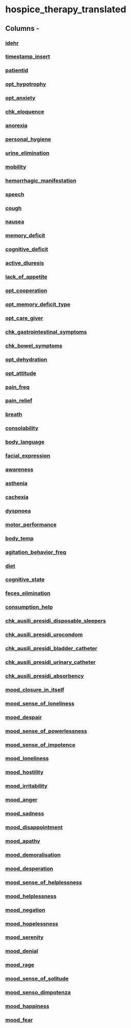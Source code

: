 
# hospice_therapy_translated

## Columns - 

### [idehr](hospice_therapy_translated/idehr.md)
### [timestamp_insert](hospice_therapy_translated/timestamp_insert.md)
### [patientid](hospice_therapy_translated/patientid.md)
### [opt_hypotrophy](hospice_therapy_translated/opt_hypotrophy.md)
### [opt_anxiety](hospice_therapy_translated/opt_anxiety.md)
### [chk_eloquence](hospice_therapy_translated/chk_eloquence.md)
### [anorexia](hospice_therapy_translated/anorexia.md)
### [personal_hygiene](hospice_therapy_translated/personal_hygiene.md)
### [urine_elimination](hospice_therapy_translated/urine_elimination.md)
### [mobility](hospice_therapy_translated/mobility.md)
### [hemorrhagic_manifestation](hospice_therapy_translated/hemorrhagic_manifestation.md)
### [speech](hospice_therapy_translated/speech.md)
### [cough](hospice_therapy_translated/cough.md)
### [nausea](hospice_therapy_translated/nausea.md)
### [memory_deficit](hospice_therapy_translated/memory_deficit.md)
### [cognitive_deficit](hospice_therapy_translated/cognitive_deficit.md)
### [active_diuresis](hospice_therapy_translated/active_diuresis.md)
### [lack_of_appetite](hospice_therapy_translated/lack_of_appetite.md)
### [opt_cooperation](hospice_therapy_translated/opt_cooperation.md)
### [opt_memory_deficit_type](hospice_therapy_translated/opt_memory_deficit_type.md)
### [opt_care_giver](hospice_therapy_translated/opt_care_giver.md)
### [chk_gastrointestinal_symptoms](hospice_therapy_translated/chk_gastrointestinal_symptoms.md)
### [chk_bowel_symptoms](hospice_therapy_translated/chk_bowel_symptoms.md)
### [opt_dehydration](hospice_therapy_translated/opt_dehydration.md)
### [opt_attitude](hospice_therapy_translated/opt_attitude.md)
### [pain_freq](hospice_therapy_translated/pain_freq.md)
### [pain_relief](hospice_therapy_translated/pain_relief.md)
### [breath](hospice_therapy_translated/breath.md)
### [consolability](hospice_therapy_translated/consolability.md)
### [body_language](hospice_therapy_translated/body_language.md)
### [facial_expression](hospice_therapy_translated/facial_expression.md)
### [awareness](hospice_therapy_translated/awareness.md)
### [asthenia](hospice_therapy_translated/asthenia.md)
### [cachexia](hospice_therapy_translated/cachexia.md)
### [dyspnoea](hospice_therapy_translated/dyspnoea.md)
### [motor_performance](hospice_therapy_translated/motor_performance.md)
### [body_temp](hospice_therapy_translated/body_temp.md)
### [agitation_behavior_freq](hospice_therapy_translated/agitation_behavior_freq.md)
### [diet](hospice_therapy_translated/diet.md)
### [cognitive_state](hospice_therapy_translated/cognitive_state.md)
### [feces_elimination](hospice_therapy_translated/feces_elimination.md)
### [consumption_help](hospice_therapy_translated/consumption_help.md)
### [chk_ausili_presidi_disposable_sleepers](hospice_therapy_translated/chk_ausili_presidi_disposable_sleepers.md)
### [chk_ausili_presidi_urocondom](hospice_therapy_translated/chk_ausili_presidi_urocondom.md)
### [chk_ausili_presidi_bladder_catheter](hospice_therapy_translated/chk_ausili_presidi_bladder_catheter.md)
### [chk_ausili_presidi_urinary_catheter](hospice_therapy_translated/chk_ausili_presidi_urinary_catheter.md)
### [chk_ausili_presidi_absorbency](hospice_therapy_translated/chk_ausili_presidi_absorbency.md)
### [mood_closure_in_itself](hospice_therapy_translated/mood_closure_in_itself.md)
### [mood_sense_of_loneliness](hospice_therapy_translated/mood_sense_of_loneliness.md)
### [mood_despair](hospice_therapy_translated/mood_despair.md)
### [mood_sense_of_powerlessness](hospice_therapy_translated/mood_sense_of_powerlessness.md)
### [mood_sense_of_impotence](hospice_therapy_translated/mood_sense_of_impotence.md)
### [mood_loneliness](hospice_therapy_translated/mood_loneliness.md)
### [mood_hostility](hospice_therapy_translated/mood_hostility.md)
### [mood_irritability](hospice_therapy_translated/mood_irritability.md)
### [mood_anger](hospice_therapy_translated/mood_anger.md)
### [mood_sadness](hospice_therapy_translated/mood_sadness.md)
### [mood_disappointment](hospice_therapy_translated/mood_disappointment.md)
### [mood_apathy](hospice_therapy_translated/mood_apathy.md)
### [mood_demoralisation](hospice_therapy_translated/mood_demoralisation.md)
### [mood_desperation](hospice_therapy_translated/mood_desperation.md)
### [mood_sense_of_helplessness](hospice_therapy_translated/mood_sense_of_helplessness.md)
### [mood_helplessness](hospice_therapy_translated/mood_helplessness.md)
### [mood_negation](hospice_therapy_translated/mood_negation.md)
### [mood_hopelessness](hospice_therapy_translated/mood_hopelessness.md)
### [mood_serenity](hospice_therapy_translated/mood_serenity.md)
### [mood_denial](hospice_therapy_translated/mood_denial.md)
### [mood_rage](hospice_therapy_translated/mood_rage.md)
### [mood_sense_of_solitude](hospice_therapy_translated/mood_sense_of_solitude.md)
### [mood_senso_dimpotenza](hospice_therapy_translated/mood_senso_dimpotenza.md)
### [mood_happiness](hospice_therapy_translated/mood_happiness.md)
### [mood_fear](hospice_therapy_translated/mood_fear.md)

